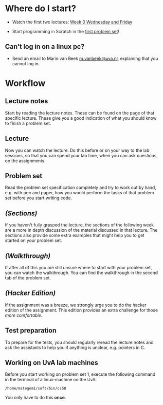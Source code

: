 # Where do I start?

* Watch the first two lectures: [Week 0 Wednesday and Friday](/lectures/week-0)

* Start programming in Scratch in the [first problem
  set](/problem-sets/problem-set-0)!

## Can't log in on a linux pc?

* Send an email to Marin van Beek <m.vanbeek@uva.nl>, explaining that you
  cannot log in.


# Workflow

## Lecture notes

Start by reading the lecture notes. These can be found on the page of that
specific lecture. These give you a good indication of what you should know to
finish a problem set.

## Lecture

Now you can watch the lecture. Do this before or on your way to the lab
sessions, so that you can spend your lab time, when you can ask questions, on
the assignments.

## Problem set

Read the problem set specification completely and try to work out by hand, e.g.
with pen and paper, how you would perform the tasks of that problem set before
you start writing code.

## *(Sections)*

If you haven't fully grasped the lecture, the sections of the following week
are a more in depth discussion of the material discussed in that lecture. The
sections also provide some extra examples that might help you to get started on
your problem set.

## *(Walkthrough)*

If after all of this you are still unsure where to start with your problem set,
you can watch the walkthrough. You can find the walkthrough in the second tab
of the problem set.

## *(Hacker Edition)*

If the assignment was a breeze, we strongly urge you to do the hacker edition
of the assignment. This edition provides an extra challenge for those *more
comfortable*.

## Test preparation

To prepare for the tests, you should regularly reread the lecture notes and ask
the assistants to help you if anything is unclear, e.g. pointers in C.

## Working on UvA lab machines

Before you start working on problem set 1, execute the following command in the
terminal of a linux-machine on the UvA:

	/home/mstegem1/soft/bin/cs50

You only have to do this **once**.

